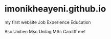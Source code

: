 # imonikheayeni.github.io
my first website
Job Experience
Education

Bsc
Uniben
Msc
Unilag
MSc
Cardiff met


